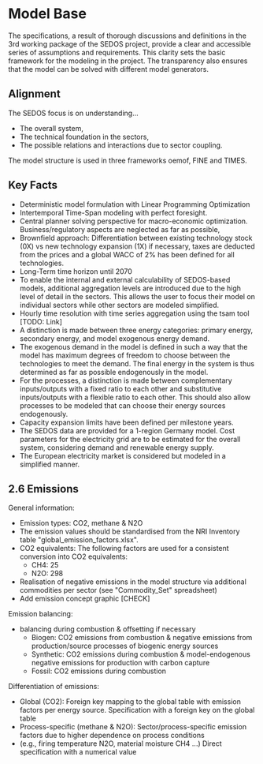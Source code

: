 # Model Base

The specifications, a result of thorough discussions and definitions in the 3rd working package of the SEDOS project, provide a clear and accessible series of assumptions and requirements. This clarity sets the basic framework for the modeling in the project. The transparency also ensures that the model can be solved with different model generators.

## Alignment

The SEDOS focus is on understanding...

- The overall system,
- The technical foundation in the sectors,
- The possible relations and interactions due to sector coupling.

The model structure is used in three frameworks oemof, FINE and TIMES.

## Key Facts

- Deterministic model formulation with Linear Programming Optimization
- Intertemporal Time-Span modeling with perfect foresight.
- Central planner solving perspective for macro-economic optimization. Business/regulatory aspects are neglected as far as possible, 
- Brownfield approach: Differentiation between existing technology stock (0X) vs new technology expansion (1X)
  if necessary, taxes are deducted from the prices and a global WACC of 2% has been defined for all technologies.
- Long-Term time horizon until 2070
- To enable the internal and external calculability of SEDOS-based models, additional aggregation levels are introduced 
  due to the high level of detail in the sectors. This allows the user to focus their model on individual sectors while 
  other sectors are modeled simplified.
- Hourly time resolution with time series aggregation using the tsam tool [TODO: Link]
- A distinction is made between three energy categories: primary energy, secondary energy, and model exogenous energy demand. 
- The exogenous demand in the model is defined in such a way that the model has maximum degrees of freedom to choose between 
the technologies to meet the demand. The final energy in the system is thus determined as far as possible endogenously in the model.
- For the processes, a distinction is made between complementary inputs/outputs with a fixed ratio to each other and 
substitutive inputs/outputs with a flexible ratio to each other. This should also allow processes to be modeled that 
can choose their energy sources endogenously.
- Capacity expansion limits have been defined per milestone years.
- The SEDOS data are provided for a 1-region Germany model. Cost parameters for the electricity grid are to be estimated 
for the overall system, considering demand and renewable energy supply.
- The European electricity market is considered but modeled in a simplified manner.

## 2.6 Emissions

General information:
- Emission types: CO2, methane & N2O
- The emission values should be standardised from the NRI Inventory table "global_emission_factors.xlsx".
- CO2 equivalents: The following factors are used for a consistent conversion into CO2 equivalents:
  - CH4: 25
  - N2O: 298
- Realisation of negative emissions in the model structure via additional commodities per sector (see "Commodity_Set" spreadsheet)
- Add emission concept graphic [CHECK]

Emission balancing:

- balancing during combustion & offsetting if necessary
  - Biogen: CO2 emissions from combustion & negative emissions from production/source processes of biogenic energy sources
  - Synthetic: CO2 emissions during combustion & model-endogenous negative emissions for production with carbon capture
  - Fossil: CO2 emissions during combustion

Differentiation of emissions:

- Global (CO2): Foreign key mapping to the global table with emission factors per energy source. Specification with a foreign key on the global table
- Process-specific (methane & N2O): Sector/process-specific emission factors due to higher dependence on process conditions 
- (e.g., firing temperature N2O, material moisture CH4 ...) Direct specification with a numerical value



[//]: # ()
[//]: # (### 2.3.3 Temporal aggregation method)

[//]: # ()
[//]: # (Temporal aggregation aims to improve the feasibility of energy system models by defining shorter but representative input time series. For this purpose, selected clustering methods form a number of N type periods with M time steps, where N and M are user-definable variables. A sequence of these N type periods should represent the original data as accurately as possible.)

[//]: # ()
[//]: # (#### Notes:)

[//]: # ()
[//]: # (- The definition of N and M should be chosen so that a good compromise between computability and representativeness can be found.)

[//]: # (- If the sequence of type periods is not considered, the storage behavior cannot be considered beyond the interval with M time steps. To take seasonal storage behavior into account, either)

[//]: # (  - Additional boundary conditions in the frameworks &#40;see FINE&#41;)

[//]: # (  - Separate aggregation for predefined periods &#40;e.g., Standard type weeks aggregation for seasons of a year&#41;)

[//]: # ()
[//]: # (- The criterion of security of supply is closely linked to the temporal resolution and the choice of time series and the type periods derived from them. In TSAM, extreme periods can also be considered for selected time series in the clustering process. Particularly, extreme weather events such as “dunkelflaute” should not be mapped in the SEDOS time series for operation. Still, they can be defined via capacity surcharges by defining availability parameters &#40;availability_constant&#41; for the processes. These...)

[//]: # ()
[//]: # (## 2.4 Spatial framework)

[//]: # ()
[//]: # (## 2.5 Technological framework with aggregations)

[//]: # ()
[//]: # (### 2.5.1 Description of the)

[//]: # ()
[//]: # (In SEDOS, the first focus is on detailed model structures in the electricity, heating, mobility, industry and X2X &#40;other conversion&#41; sectors. This means that researchers can use the reference data set to build models that are as detailed as possible and focus on a specific sector. When modeling energy systems, components from reality must always be abstracted into components in the model. This requires spatial aggregations on the one hand and technological aggregations on the other to ensure the computab...)

[//]: # ()
[//]: # (### 2.5.2 Treatment of parameters and auxiliary processes)

[//]: # ()
[//]: # (- For aggregated processes with different parameters, such as costs or emissions, a certain amount of error can be accepted. The choice of aggregation methodology is the responsibility of the APs and should ensure the lowest possible error.)

[//]: # (- Users can carry out further aggregations independently based on the most detailed level and with the help of the documentation.)

[//]: # ()
[//]: # (### 2.5.3 Selection and visualization of aggregations)

[//]: # ()
[//]: # (- The aggregation mapping list clearly defines the composition of the aggregation levels.)

[//]: # (- A tree structure can be used to display the aggregations graphically. [LINK])

[//]: # (- Modellers can take the relevant aggregations from the sectors from the reference data set.)

[//]: # (- Modellers can carry out possible further aggregations themselves based on the level of detail and assistance &#40;documentation&#41;.)

[//]: # ()
[//]: # (### 2.5.4 FAQs Aggregation)

[//]: # ()
[//]: # (#### What applies if aggregated processes have different &#40;non-fuel-related&#41; variable costs?)

[//]: # ()
[//]: # (- Aggregations must take place so you accept an error.)

[//]: # (- Sector APs decide which aggregation methodology makes the slightest error.)

[//]: # ()
[//]: # (#### Which input is used for the aggregated process? Can aggregation only take place within a fuel?)

[//]: # ()
[//]: # (- No - multiple inputs are enabled via "multiple input/outputs functionality" &#40;see chapter 2.7&#41;.)